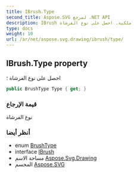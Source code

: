 ```yaml
---
title: IBrush.Type
second_title: Aspose.SVG لمرجع .NET API
description: IBrush ملكية. احصل على نوع الفرشاة 
type: docs
weight: 10
url: /ar/net/aspose.svg.drawing/ibrush/type/
---
```

## IBrush.Type property

احصل على نوع الفرشاة ؛

```csharp
public BrushType Type { get; }
```

### قيمة الإرجاع

نوع الفرشاة

### أنظر أيضا

* enum [BrushType](../../brushtype/)
* interface [IBrush](../)
* مساحة الاسم [Aspose.Svg.Drawing](../../ibrush/)
* المجسم [Aspose.SVG](../../../)



